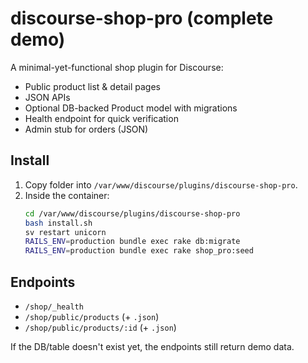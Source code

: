 # discourse-shop-pro (complete demo)

A minimal-yet-functional shop plugin for Discourse:
- Public product list & detail pages
- JSON APIs
- Optional DB-backed Product model with migrations
- Health endpoint for quick verification
- Admin stub for orders (JSON)

## Install
1. Copy folder into `/var/www/discourse/plugins/discourse-shop-pro`.
2. Inside the container:
   ```bash
   cd /var/www/discourse/plugins/discourse-shop-pro
   bash install.sh
   sv restart unicorn
   RAILS_ENV=production bundle exec rake db:migrate
   RAILS_ENV=production bundle exec rake shop_pro:seed
   ```

## Endpoints
- `/shop/_health`
- `/shop/public/products` (+ `.json`)
- `/shop/public/products/:id` (+ `.json`)

If the DB/table doesn't exist yet, the endpoints still return demo data.
